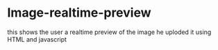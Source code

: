 # Image-realtime-preview
 this shows the user a realtime preview of the image he uploded it using HTML and javascript
